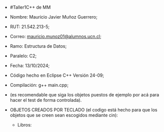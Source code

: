- #Taller1C++ de MM
- Nombre: Mauricio Javier Muñoz Guerrero;
- RUT: 21.542.213-5;
- Correo: mauricio.munoz01@alumnos.ucn.cl;
- Ramo: Estructura de Datos;
- Paralelo: C2;
- Fecha: 13/10/2024;

- Código hecho en Eclipse C++ Versión 24-09;
- Compilación: g++ main.cpp;
- (es recomendable que siga los objetos puestos de ejemplo por acá para hacer el test de forma controlada).
- OBJETOS CREADOS POR TECLADO (el codigo está hecho para que los objetos que se creen sean escogidos mediante cin):
  - Libros: 
